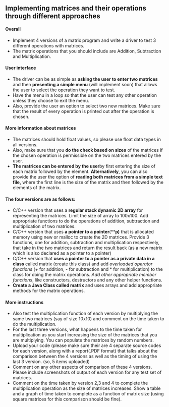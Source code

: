 
## Implementing matrices and their operations through different approaches
#### Overall
* Implement 4 versions of a matrix program and write a driver to test 3 different operations with matrices.
* The matrix operations that you should include are Addition, Subtraction and Multiplication.
#### User interface
* The driver can be as simple as **asking the user to enter two matrices** and then **presenting a simple menu** (will implement soon) that allows the user to select the operation they want to test.
* Have the menu in a loop so that the user can test any other operation unless they choose to exit the menu. 
* Also, provide the user an option to select two new matrices. Make sure that the result of every operation is printed out after the operation is chosen.
#### More information about matrices 
* The matrices should hold float values, so please use float data types in all versions.
* Also, make sure that you **do the check based on sizes** of the matrices if the chosen operation is permissible on the two matrices entered by the user.
* **The matrices can be entered by the user**by first entering the size of each matrix followed by the element. **Alternatively**, you can also provide the user the option of **reading both matrices from a simple text file,** where the first line is the size of the matrix and then followed by the elements of the matrix.
#### The four versions are as follows:  
* C/C++ version that uses a **regular stack dynamic 2D array** for representing the matrices. Limit the size of array to 100x100. Add appropriate functions to do the operations of addition, subtraction and multiplication of two matrices.
* C/C++ version that uses **a pointer to a pointer**(****p)** that is allocated memory using new or malloc to create the 2D matrices. Provide 3 functions, one for addition, subtraction and multiplication respectively, that take in the two matrices and return the result back (as a new matrix which is also declared as a pointer to a pointer)
* C/C++ version that **uses a pointer to a pointer as a private data in a class** called matrix (create this class) and add _overloaded operator functions_ (+ for addition, - for subtraction and * for multiplication) to the class for doing the matrix operations. _Add other appropriate member functions_, like constructors, destructors and any other helper functions.
* **Create a Java Class called matrix** and uses arrays and add appropriate methods for the matrix operations.
#### More instructions  
* Also test the multiplication function of each version by multiplying the same two matrices (say of size 10x10) and comment on the time taken to do the multiplication.
* For the last three versions, what happens to the time taken for multiplication as you start increasing the size of the matrices that you are multiplying. You can populate the matrices by random numbers.
* Upload your code (please make sure their are 4 separate source codes for each version, along with a report(.PDF format) that talks about the comparison between the 4 versions as well as the timing of using the last 3 version. (so, 5 items uploaded)
* Comment on any other aspects of comparison of these 4 versions. Please include screenshots of output of each version for any test set of matrices.
* Comment on the time taken by version 2,3 and 4 to complete the multiplication operation as the size of matrices increases. Show a table and a graph of time taken to complete as a function of matrix size (using square matrices for this comparison should be fine).
